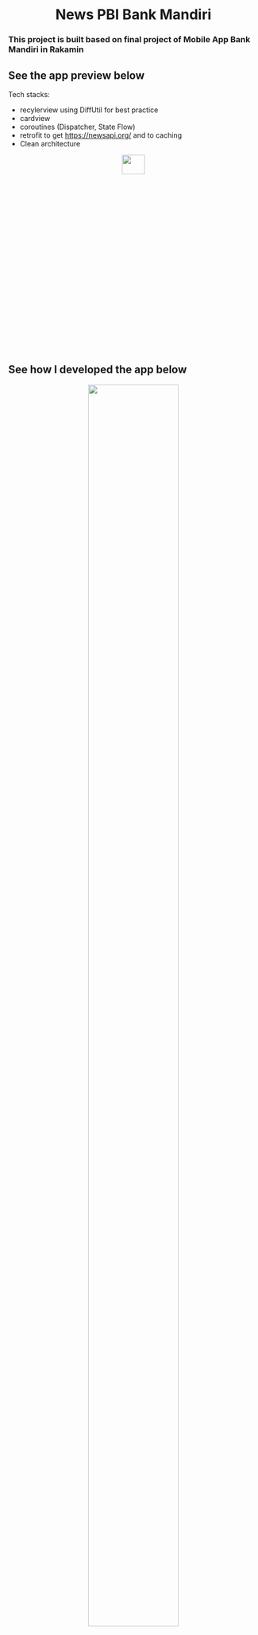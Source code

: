 <h1 align="center">
    News PBI Bank Mandiri
</h1>

### This project is built based on final project of Mobile App Bank Mandiri in Rakamin

## See the app preview below

Tech stacks:
- recylerview using DiffUtil for best practice
- cardview
- coroutines (Dispatcher, State Flow)
- retrofit to get https://newsapi.org/ and to caching
- Clean architecture

<p align="center">
    <img src="https://github.com/achmadichzan/News-PBI-Bank-Mandiri/assets/122871669/b6b57408-614b-4cd5-a0fb-38db64589e1f" width="30%" height="10%">
</p>

## See how I developed the app below

<p align="center">
  <a href="https://youtu.be/ipzqSF6tesw">
    <img src="https://i.ytimg.com/vi/ipzqSF6tesw/hqdefault.jpg?sqp=-oaymwE1CKgBEF5IVfKriqkDKAgBFQAAiEIYAXABwAEG8AEB-AH-CYAC0AWKAgwIABABGGUgWChJMA8=\u0026rs=AOn4CLC8Cxe3sSGgSDkv2xTWAfZf_vhkSQ" width="60%" height="80% alt="YOUTUBE LINK">
  </a>
</p>
